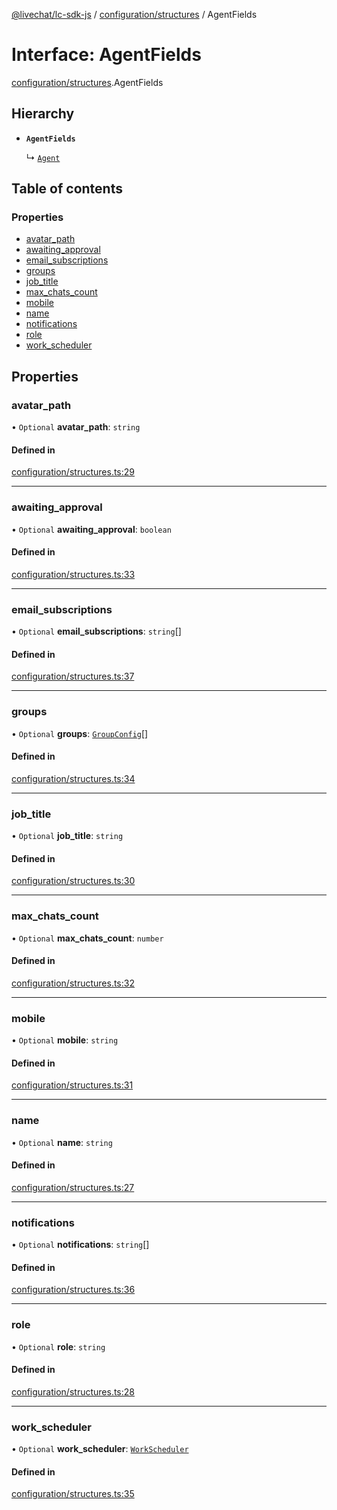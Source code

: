 [@livechat/lc-sdk-js](../README.md) / [configuration/structures](../modules/configuration_structures.md) / AgentFields

# Interface: AgentFields

[configuration/structures](../modules/configuration_structures.md).AgentFields

## Hierarchy

- **`AgentFields`**

  ↳ [`Agent`](configuration_structures.Agent.md)

## Table of contents

### Properties

- [avatar\_path](configuration_structures.AgentFields.md#avatar_path)
- [awaiting\_approval](configuration_structures.AgentFields.md#awaiting_approval)
- [email\_subscriptions](configuration_structures.AgentFields.md#email_subscriptions)
- [groups](configuration_structures.AgentFields.md#groups)
- [job\_title](configuration_structures.AgentFields.md#job_title)
- [max\_chats\_count](configuration_structures.AgentFields.md#max_chats_count)
- [mobile](configuration_structures.AgentFields.md#mobile)
- [name](configuration_structures.AgentFields.md#name)
- [notifications](configuration_structures.AgentFields.md#notifications)
- [role](configuration_structures.AgentFields.md#role)
- [work\_scheduler](configuration_structures.AgentFields.md#work_scheduler)

## Properties

### avatar\_path

• `Optional` **avatar\_path**: `string`

#### Defined in

[configuration/structures.ts:29](https://github.com/livechat/lc-sdk-js/blob/a3fdde0/src/configuration/structures.ts#L29)

___

### awaiting\_approval

• `Optional` **awaiting\_approval**: `boolean`

#### Defined in

[configuration/structures.ts:33](https://github.com/livechat/lc-sdk-js/blob/a3fdde0/src/configuration/structures.ts#L33)

___

### email\_subscriptions

• `Optional` **email\_subscriptions**: `string`[]

#### Defined in

[configuration/structures.ts:37](https://github.com/livechat/lc-sdk-js/blob/a3fdde0/src/configuration/structures.ts#L37)

___

### groups

• `Optional` **groups**: [`GroupConfig`](configuration_structures.GroupConfig.md)[]

#### Defined in

[configuration/structures.ts:34](https://github.com/livechat/lc-sdk-js/blob/a3fdde0/src/configuration/structures.ts#L34)

___

### job\_title

• `Optional` **job\_title**: `string`

#### Defined in

[configuration/structures.ts:30](https://github.com/livechat/lc-sdk-js/blob/a3fdde0/src/configuration/structures.ts#L30)

___

### max\_chats\_count

• `Optional` **max\_chats\_count**: `number`

#### Defined in

[configuration/structures.ts:32](https://github.com/livechat/lc-sdk-js/blob/a3fdde0/src/configuration/structures.ts#L32)

___

### mobile

• `Optional` **mobile**: `string`

#### Defined in

[configuration/structures.ts:31](https://github.com/livechat/lc-sdk-js/blob/a3fdde0/src/configuration/structures.ts#L31)

___

### name

• `Optional` **name**: `string`

#### Defined in

[configuration/structures.ts:27](https://github.com/livechat/lc-sdk-js/blob/a3fdde0/src/configuration/structures.ts#L27)

___

### notifications

• `Optional` **notifications**: `string`[]

#### Defined in

[configuration/structures.ts:36](https://github.com/livechat/lc-sdk-js/blob/a3fdde0/src/configuration/structures.ts#L36)

___

### role

• `Optional` **role**: `string`

#### Defined in

[configuration/structures.ts:28](https://github.com/livechat/lc-sdk-js/blob/a3fdde0/src/configuration/structures.ts#L28)

___

### work\_scheduler

• `Optional` **work\_scheduler**: [`WorkScheduler`](configuration_structures.WorkScheduler.md)

#### Defined in

[configuration/structures.ts:35](https://github.com/livechat/lc-sdk-js/blob/a3fdde0/src/configuration/structures.ts#L35)
